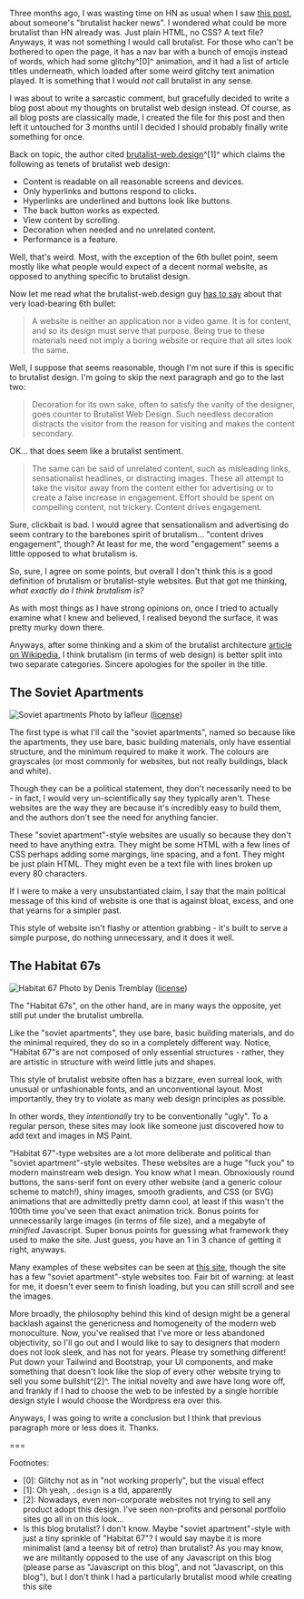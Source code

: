 Three months ago, I was wasting time on HN as usual when I saw [this post](https://news.ycombinator.com/item?id=39955057), about someone's "brutalist hacker news". I wondered what could be more brutalist than HN already was. Just plain HTML, no CSS? A text file? Anyways, it was not something I would call brutalist. For those who can't be bothered to open the page, it has a nav bar with a bunch of emojis instead of words, which had some glitchy^\[0\]^ animation, and it had a list of article titles underneath, which loaded after some weird glitchy text animation played. It is something that I would *not* call brutalist in any sense.

I was about to write a sarcastic comment, but gracefully decided to write a blog post about my thoughts on brutalist web design instead. Of course, as all blog posts are classically made, I created the file for this post and then left it untouched for 3 months until I decided I should probably finally write something for once.

Back on topic, the author cited [brutalist-web.design](https://brutalist-web.design)^\[1\]^ which claims the following as tenets of brutalist web design:

- Content is readable on all reasonable screens and devices.
- Only hyperlinks and buttons respond to clicks.
- Hyperlinks are underlined and buttons look like buttons.
- The back button works as expected.
- View content by scrolling.
- Decoration when needed and no unrelated content.
- Performance is a feature.

Well, that's weird. Most, with the exception of the 6th bullet point, seem mostly like what people would expect of a decent normal website, as opposed to anything specific to brutalist design.

Now let me read what the brutalist-web.design guy [has to say](https://brutalist-web.design/#decoration) about that very load-bearing 6th bullet:

>  A website is neither an application nor a video game. It is for content, and so its design must serve that purpose. Being true to these materials need not imply a boring website or require that all sites look the same.

Well, I suppose that seems reasonable, though I'm not sure if this is specific to brutalist design. I'm going to skip the next paragraph and go to the last two:

>  Decoration for its own sake, often to satisfy the vanity of the designer, goes counter to Brutalist Web Design. Such needless decoration distracts the visitor from the reason for visiting and makes the content secondary.

OK... that does seem like a brutalist sentiment.

> The same can be said of unrelated content, such as misleading links, sensationalist headlines, or distracting images. These all attempt to take the visitor away from the content either for advertising or to create a false increase in engagement. Effort should be spent on compelling content, not trickery. Content drives engagement.

Sure, clickbait is bad. I would agree that sensationalism and advertising do seem contrary to the barebones spirit of brutalism... "content drives engagement", though? At least for me, the word "engagement" seems a little opposed to what brutalism is.

So, sure, I agree on some points, but overall I don't think this is a good definition of brutalism or brutalist-style websites. But that got me thinking, *what exactly do I think brutalism is?*

As with most things as I have strong opinions on, once I tried to actually examine what I knew and believed, I realised beyond the surface, it was pretty murky down there.

Anyways, after some thinking and a skim of the brutalist architecture [article on Wikipedia](https://en.wikipedia.org/wiki/Brutalist_architecture), I think brutalism (in terms of web design) is better split into two separate categories. Sincere apologies for the spoiler in the title.

## The Soviet Apartments

![Soviet apartments](/images/sovietapartment.jpg)
Photo by lafleur ([license](https://creativecommons.org/licenses/by/2.0/deed.en))

The first type is what I'll call the "soviet apartments", named so because like the apartments, they use bare, basic building materials, only have essential structure, and the minimum required to make it work. The colours are grayscales (or most commonly for websites, but not really buildings, black and white).

Though they can be a political statement, they don't necessarily need to be - in fact, I would very un-scientifically say they typically aren't. These websites are the way they are because it's incredibly easy to build them, and the authors don't see the need for anything fancier.

These "soviet apartment"-style websites are usually so because they don't need to have anything extra. They might be some HTML with a few lines of CSS perhaps adding some margings, line spacing, and a font. They might be just plain HTML. They might even be a text file with lines broken up every 80 characters.

If I were to make a very unsubstantiated claim, I say that the main political message of this kind of website is one that is against bloat, excess, and one that yearns for a simpler past.

This style of website isn't flashy or attention grabbing - it's built to serve a simple purpose, do nothing unnecessary, and it does it well.

## The Habitat 67s

![Habitat 67](/images/habitat67.jpg)
Photo by Denis Tremblay ([license](https://creativecommons.org/licenses/by/2.0/deed.en))

The "Habitat 67s", on the other hand, are in many ways the opposite, yet still put under the brutalist umbrella.

Like the "soviet apartments", they use bare, basic building materials, and do the minimal required, they do so in a completely different way. Notice, "Habitat 67"s are not composed of only essential structures - rather, they are artistic in structure with weird little juts and shapes.

This style of brutalist website often has a bizzare, even surreal look, with unusual or unfashionable fonts, and an unconventional layout. Most importantly, they try to violate as many web design principles as possible.

In other words, they *intentionally* try to be conventionally "ugly". To a regular person, these sites may look like someone just discovered how to add text and images in MS Paint.

"Habitat 67"-type websites are a lot more deliberate and political than "soviet apartment"-style websites. These websites are a huge "fuck you" to modern mainstream web design. You know what I mean. Obnoxiously round buttons, the sans-serif font on every other website (and a generic colour scheme to match!), shiny images, smooth gradients, and CSS (or SVG) animations that are admittedly pretty damn cool, at least if this wasn't the 100th time you've seen that exact animation trick. Bonus points for unnecessarily large images (in terms of file size), and a megabyte of *minified* Javascript. Super bonus points for guessing what framework they used to make the site. Just guess, you have an 1 in 3 chance of getting it right, anyways.

Many examples of these websites can be seen at [this site](https://brutalistwebsites.com/index_backup.html), though the site has a few "soviet apartment"-style websites too. Fair bit of warning: at least for me, it doesn't ever seem to finish loading, but you can still scroll and see the images.

More broadly, the philosophy behind this kind of design might be a general backlash against the genericness and homogeneity of the modern web monoculture. Now, you've realised that I've more or less abandoned objectivity, so I'll go out and I would like to say to designers that modern does not look sleek, and has not for years. Please try something different! Put down your Tailwind and Bootstrap, your UI components, and make something that doesn't look like the slop of every other website trying to sell you some bullshit^\[2\]^. The initial novelty and awe have long wore off, and frankly if I had to choose the web to be infested by a single horrible design style I would choose the Wordpress era over this.

Anyways, I was going to write a conclusion but I think that previous paragraph more or less does it. Thanks.

===

Footnotes:
- \[0\]: Glitchy not as in "not working properly", but the visual effect
- \[1\]: Oh yeah, `.design` is a tld, apparently
- \[2\]: Nowadays, even non-corporate websites not trying to sell any product adopt this design. I've seen non-profits and personal portfolio sites go all in on this look...
- Is this blog brutalist? I don't know. Maybe "soviet apartment"-style with just a tiny sprinkle of "Habitat 67"? I would say maybe it is more minimalist (and a teensy bit of retro) than brutalist? As you may know, we are militantly opposed to the use of any Javascript on this blog (please parse as "Javascript on this blog", and not "Javascript, on this blog"), but I don't think I had a particularly brutalist mood while creating this site

